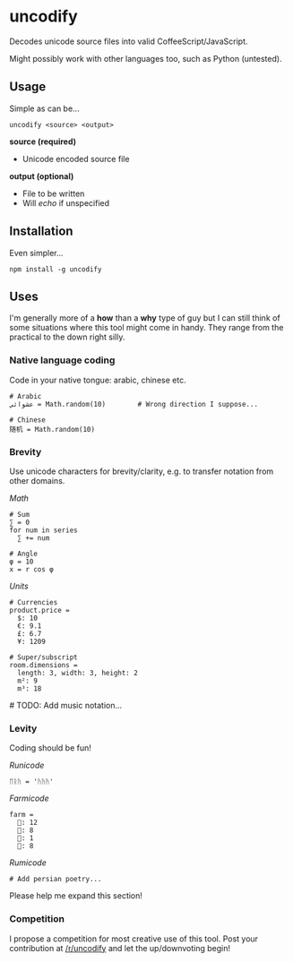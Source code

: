 # uncodify

Decodes unicode source files into valid CoffeeScript/JavaScript.

Might possibly work with other languages too, such as Python (untested).

## Usage
Simple as can be...
```
uncodify <source> <output>
```
**source (required)**

- Unicode encoded source file

**output (optional)**

- File to be written
- Will *echo* if unspecified

## Installation
Even simpler...
```
npm install -g uncodify
```

## Uses
I'm generally more of a **how** than a **why** type of guy but I can still think of some situations where this tool might come in handy. They range from the practical to the down right silly.

### Native language coding
Code in your native tongue: arabic, chinese etc.

```
# Arabic
عشوائي = Math.random(10) 		# Wrong direction I suppose...

# Chinese
随机 = Math.random(10)
```
### Brevity
Use unicode characters for brevity/clarity, e.g. to transfer notation from other domains.

*Math*

```
# Sum
∑ = 0
for num in series
  ∑ += num

# Angle
φ = 10
x = r cos φ
```

*Units*
```
# Currencies
product.price =
  $: 10
  €: 9.1
  £: 6.7
  ¥: 1209

# Super/subscript
room.dimensions =
  length: 3, width: 3, height: 2
  m²: 9
  m³: 18 
```

\# TODO: Add music notation...

### Levity
Coding should be fun!

*Runicode*
```
ᛖᚱᚤ = 'ᚤᚤᚤ'
```

*Farmicode*

```
farm =
  🐄: 12
  🐑: 8
  🐓: 1
  🐔: 8
```

*Rumicode*
```
# Add persian poetry...
```


Please help me expand this section!

### Competition

I propose a competition for most creative use of this tool. Post your contribution at [/r/uncodify](https://www.reddit.com/r/uncodify) and let the up/downvoting begin!
